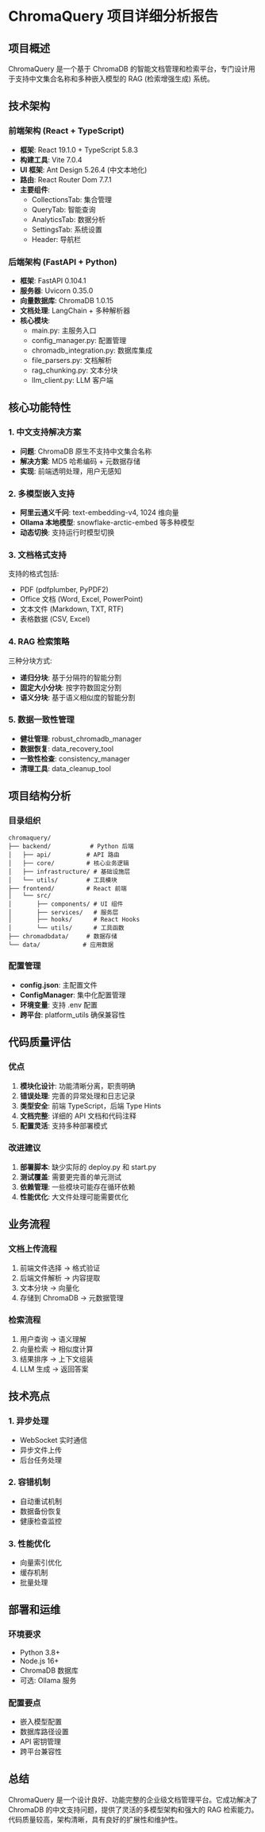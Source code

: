 # ChromaQuery 项目详细分析报告

## 项目概述
ChromaQuery 是一个基于 ChromaDB 的智能文档管理和检索平台，专门设计用于支持中文集合名称和多种嵌入模型的 RAG (检索增强生成) 系统。

## 技术架构

### 前端架构 (React + TypeScript)
- **框架**: React 19.1.0 + TypeScript 5.8.3
- **构建工具**: Vite 7.0.4
- **UI 框架**: Ant Design 5.26.4 (中文本地化)
- **路由**: React Router Dom 7.7.1
- **主要组件**:
  - CollectionsTab: 集合管理
  - QueryTab: 智能查询
  - AnalyticsTab: 数据分析
  - SettingsTab: 系统设置
  - Header: 导航栏

### 后端架构 (FastAPI + Python)
- **框架**: FastAPI 0.104.1
- **服务器**: Uvicorn 0.35.0
- **向量数据库**: ChromaDB 1.0.15
- **文档处理**: LangChain + 多种解析器
- **核心模块**:
  - main.py: 主服务入口
  - config_manager.py: 配置管理
  - chromadb_integration.py: 数据库集成
  - file_parsers.py: 文档解析
  - rag_chunking.py: 文本分块
  - llm_client.py: LLM 客户端

## 核心功能特性

### 1. 中文支持解决方案
- **问题**: ChromaDB 原生不支持中文集合名称
- **解决方案**: MD5 哈希编码 + 元数据存储
- **实现**: 前端透明处理，用户无感知

### 2. 多模型嵌入支持
- **阿里云通义千问**: text-embedding-v4, 1024 维向量
- **Ollama 本地模型**: snowflake-arctic-embed 等多种模型
- **动态切换**: 支持运行时模型切换

### 3. 文档格式支持
支持的格式包括:
- PDF (pdfplumber, PyPDF2)
- Office 文档 (Word, Excel, PowerPoint)
- 文本文件 (Markdown, TXT, RTF)
- 表格数据 (CSV, Excel)

### 4. RAG 检索策略
三种分块方式:
- **递归分块**: 基于分隔符的智能分割
- **固定大小分块**: 按字符数固定分割
- **语义分块**: 基于语义相似度的智能分割

### 5. 数据一致性管理
- **健壮管理**: robust_chromadb_manager
- **数据恢复**: data_recovery_tool
- **一致性检查**: consistency_manager
- **清理工具**: data_cleanup_tool

## 项目结构分析

### 目录组织
```
chromaquery/
├── backend/           # Python 后端
│   ├── api/          # API 路由
│   ├── core/         # 核心业务逻辑
│   ├── infrastructure/ # 基础设施层
│   └── utils/        # 工具模块
├── frontend/         # React 前端
│   └── src/
│       ├── components/ # UI 组件
│       ├── services/   # 服务层
│       ├── hooks/      # React Hooks
│       └── utils/      # 工具函数
├── chromadbdata/     # 数据存储
└── data/            # 应用数据
```

### 配置管理
- **config.json**: 主配置文件
- **ConfigManager**: 集中化配置管理
- **环境变量**: 支持 .env 配置
- **跨平台**: platform_utils 确保兼容性

## 代码质量评估

### 优点
1. **模块化设计**: 功能清晰分离，职责明确
2. **错误处理**: 完善的异常处理和日志记录
3. **类型安全**: 前端 TypeScript，后端 Type Hints
4. **文档完整**: 详细的 API 文档和代码注释
5. **配置灵活**: 支持多种部署模式

### 改进建议
1. **部署脚本**: 缺少实际的 deploy.py 和 start.py
2. **测试覆盖**: 需要更完善的单元测试
3. **依赖管理**: 一些模块可能存在循环依赖
4. **性能优化**: 大文件处理可能需要优化

## 业务流程

### 文档上传流程
1. 前端文件选择 → 格式验证
2. 后端文件解析 → 内容提取
3. 文本分块 → 向量化
4. 存储到 ChromaDB → 元数据管理

### 检索流程
1. 用户查询 → 语义理解
2. 向量检索 → 相似度计算
3. 结果排序 → 上下文组装
4. LLM 生成 → 返回答案

## 技术亮点

### 1. 异步处理
- WebSocket 实时通信
- 异步文件上传
- 后台任务处理

### 2. 容错机制
- 自动重试机制
- 数据备份恢复
- 健康检查监控

### 3. 性能优化
- 向量索引优化
- 缓存机制
- 批量处理

## 部署和运维

### 环境要求
- Python 3.8+
- Node.js 16+
- ChromaDB 数据库
- 可选: Ollama 服务

### 配置要点
- 嵌入模型配置
- 数据库路径设置
- API 密钥管理
- 跨平台兼容性

## 总结

ChromaQuery 是一个设计良好、功能完整的企业级文档管理平台。它成功解决了 ChromaDB 的中文支持问题，提供了灵活的多模型架构和强大的 RAG 检索能力。代码质量较高，架构清晰，具有良好的扩展性和维护性。
